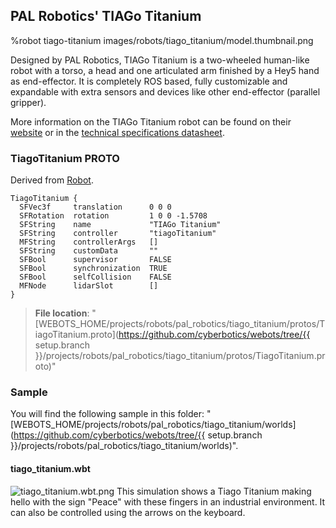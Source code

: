 ## PAL Robotics' TIAGo Titanium

%robot tiago-titanium images/robots/tiago_titanium/model.thumbnail.png

Designed by PAL Robotics, TIAGo Titanium is a two-wheeled human-like robot with a torso, a head and one articulated arm finished by a Hey5 hand as end-effector.
It is completely ROS based, fully customizable and expandable with extra sensors and devices like other end-effector (parallel gripper).

More information on the TIAGo Titanium robot can be found on their [website](http://pal-robotics.com/robots/tiago/) or in the [technical specifications datasheet](http://pal-robotics.com/wp-content/uploads/2019/07/Datasheet_TIAGo_Complete.pdf).

### TiagoTitanium PROTO

Derived from [Robot](../reference/robot.md).

```
TiagoTitanium {
  SFVec3f     translation      0 0 0
  SFRotation  rotation         1 0 0 -1.5708
  SFString    name             "TIAGo Titanium"
  SFString    controller       "tiagoTitanium"
  MFString    controllerArgs   []
  SFString    customData       ""
  SFBool      supervisor       FALSE
  SFBool      synchronization  TRUE
  SFBool      selfCollision    FALSE
  MFNode      lidarSlot        []
}
```

> **File location**: "[WEBOTS\_HOME/projects/robots/pal\_robotics/tiago\_titanium/protos/TiagoTitanium.proto](https://github.com/cyberbotics/webots/tree/{{ setup.branch }}/projects/robots/pal_robotics/tiago_titanium/protos/TiagoTitanium.proto)"

### Sample

You will find the following sample in this folder: "[WEBOTS\_HOME/projects/robots/pal\_robotics/tiago\_titanium/worlds](https://github.com/cyberbotics/webots/tree/{{ setup.branch }}/projects/robots/pal_robotics/tiago_titanium/worlds)".

#### tiago\_titanium.wbt

![tiago_titanium.wbt.png](images/robots/tiago_titanium/tiago_titanium.wbt.thumbnail.jpg) This simulation shows a Tiago Titanium making hello with the sign "Peace" with these fingers in an industrial environment.
It can also be controlled using the arrows on the keyboard.
